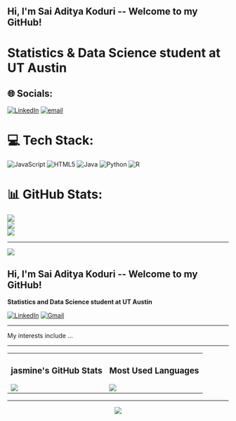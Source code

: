## Hi, I'm Sai Aditya Koduri -- Welcome to my GitHub!

# Statistics & Data Science student at UT Austin

## 🌐 Socials:
[![LinkedIn](https://img.shields.io/badge/javascript-%23323330.svg?style=for-the-badge&logo=javascript&logoColor=%23F7DF1E)](https://linkedin.com/in/saiadityakoduri) [![email](https://img.shields.io/badge/Email-D14836?logo=gmail&logoColor=white)](mailto:saiaditya.koduri@utexas.edu) 

# 💻 Tech Stack:
![JavaScript]() ![HTML5](https://img.shields.io/badge/html5-%23E34F26.svg?style=for-the-badge&logo=html5&logoColor=white) ![Java](https://img.shields.io/badge/java-%23ED8B00.svg?style=for-the-badge&logo=openjdk&logoColor=white) ![Python](https://img.shields.io/badge/python-3670A0?style=for-the-badge&logo=python&logoColor=ffdd54) ![R](https://img.shields.io/badge/r-%23276DC3.svg?style=for-the-badge&logo=r&logoColor=white)
# 📊 GitHub Stats:
![](https://github-readme-stats.vercel.app/api?username=saikoduri7&theme=dark&hide_border=false&include_all_commits=false&count_private=false)<br/>
![](https://nirzak-streak-stats.vercel.app/?user=saikoduri7&theme=dark&hide_border=false)<br/>
![](https://github-readme-stats.vercel.app/api/top-langs/?username=saikoduri7&theme=dark&hide_border=false&include_all_commits=false&count_private=false&layout=compact)

---
[![](https://visitcount.itsvg.in/api?id=saikoduri7&icon=0&color=0)](https://visitcount.itsvg.in)



## Hi, I'm Sai Aditya Koduri -- Welcome to my GitHub!

**Statistics and Data Science student at UT Austin**

[![LinkedIn](https://img.shields.io/badge/LinkedIn-0077B5?style=flat&logo=linkedin&logoColor=white)](your-linkedin-url)
[![Gmail](https://img.shields.io/badge/Gmail-D14836?style=flat&logo=gmail&logoColor=white)](mailto:your-email@gmail.com)

---

My interests include ...

---

<table>
<tr>
<td>

### jasmine's GitHub Stats
<img src="https://github-readme-stats.vercel.app/api?username=jasminex21&show_icons=true&theme=tokyonight&hide=contribs&count_private=true&hide_title=true&custom_title=jasmine's GitHub Stats" />

</td>
<td>

### Most Used Languages
<img src="https://github-readme-stats.vercel.app/api/top-langs/?username=jasminex21&layout=compact&theme=tokyonight&hide_title=true" />

</td>
</tr>
</table>

---

<div align="center">

<img src="https://github-readme-streak-stats.herokuapp.com/?user=jasminex21&theme=tokyonight" />

</div>

